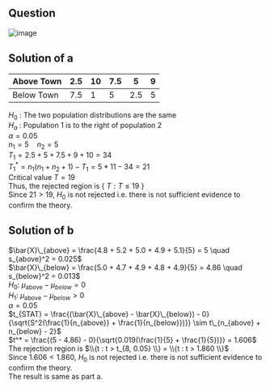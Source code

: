 ## Question

![image](https://github.com/user-attachments/assets/e3467e68-cb6d-43ff-a654-287967c18fde)

## Solution of a

| Above Town | 2.5 | 10  | 7.5 |  5  |  9  |
|------------|-----|-----|-----|-----|-----|
| Below Town | 7.5 |  1  |  5  | 2.5 |  5  |

$H_0$ : The two population distributions are the same  
$H_a$ : Population 1 is to the right of population 2  
$\alpha = 0.05$  
$n_1 = 5 \quad n_2 = 5$  
$T_1 = 2.5 + 5 + 7.5 + 9 + 10 = 34$  
$T_1^* = n_1 (n_1 + n_2 + 1) - T_1 = 5 * 11 - 34 = 21$  
Critical value $T = 19$  
Thus, the rejected region is { $T: T \leq 19$ }  
Since $21 > 19$, $H_0$ is not rejected i.e. there is not sufficient evidence to confirm the theory.

## Solution of b
$\bar{X}\_{above} = \frac{4.8 + 5.2 + 5.0 + 4.9 + 5.1}{5} = 5 \quad s_{above}^2 = 0.025$  
$\bar{X}\_{below} = \frac{5.0 + 4.7 + 4.9 + 4.8 + 4.9}{5} = 4.86 \quad s_{below}^2 = 0.013$  
$H_0$: $\mu_{\text{above}} - \mu_{below} = 0$  
$H_1$: $\mu_{\text{above}} - \mu_{below} > 0$  
$\alpha = 0.05$  
$t_{STAT} = \frac{(\bar{X}\_{above} - \bar{X}\_{below}) - 0}{\sqrt{S^2(\frac{1}{n_{above}} + \frac{1}{n_{below}})}} \sim  t\_{n_{above} + n_{below} - 2}$  
 $t^* = \frac{(5 - 4.86) - 0}{\sqrt{0.019(\frac{1}{5} + \frac{1}{5})}} = 1.606$  
The rejection region is $\\{t : t  > t_{8, 0.05} \\} = \\{t : t  > 1.860 \\}$  
Since $1.606 < 1.860$, $H_0$ is not rejected i.e. there is not sufficient evidence to confirm the theory.  
The result is same as part a.

